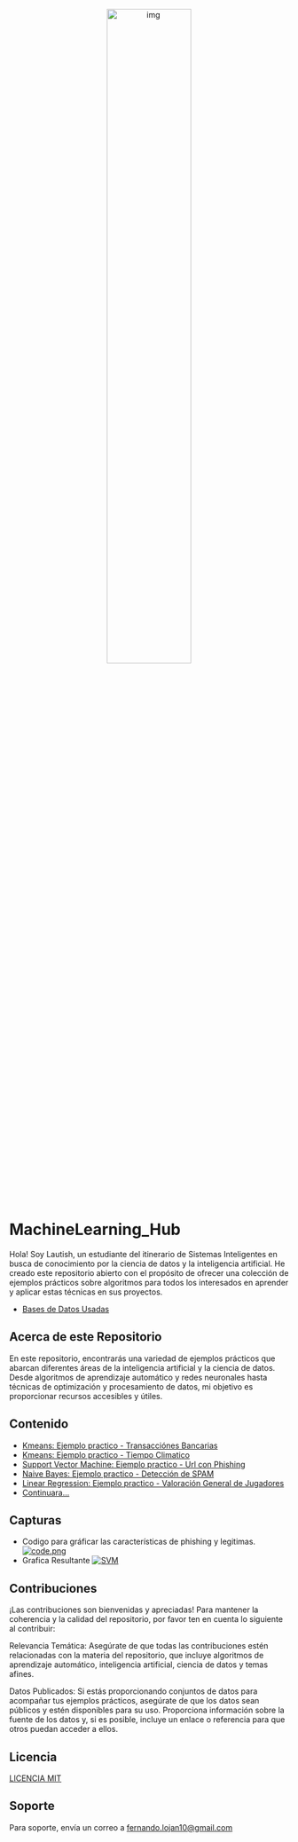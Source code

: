 <p align="center"><img src="https://github.com/DiegoFernandoLojanTN/MachineLearning_Hub/master/icon.jpg" alt="img" style="width: 55%"></p>

# MachineLearning_Hub

Hola! Soy Lautish, un estudiante del itinerario de Sistemas Inteligentes en busca de conocimiento por la ciencia de datos y la inteligencia artificial. He creado este repositorio abierto con el propósito de ofrecer una colección de ejemplos prácticos sobre algoritmos para todos los interesados en aprender y aplicar estas técnicas en sus proyectos.

- [Bases de Datos Usadas](https://drive.google.com/drive/folders/1wPPhXu3NSRRjUeEoar-rumZl0KTT7Vnm?usp=drive_link)


## Acerca de este Repositorio

En este repositorio, encontrarás una variedad de ejemplos prácticos que abarcan diferentes áreas de la inteligencia artificial y la ciencia de datos. Desde algoritmos de aprendizaje automático y redes neuronales hasta técnicas de optimización y procesamiento de datos, mi objetivo es proporcionar recursos accesibles y útiles.




## Contenido

 - [Kmeans: Ejemplo practico - Transacciónes Bancarias](https://github.com/DiegoFernandoLojanTN/MachineLearning_Hub/tree/main/KMEANS_TRASACCIONES_FRAUDULENTAS)
 - [Kmeans: Ejemplo practico - Tiempo Climatico](https://github.com/DiegoFernandoLojanTN/MachineLearning_Hub/tree/main/KMEANS_CLUSTERING_CLIMA)
 - [Support Vector Machine: Ejemplo practico - Url con Phishing](https://github.com/DiegoFernandoLojanTN/MachineLearning_Hub/tree/main/SVM_URL_PHISHING)
 - [Naive Bayes: Ejemplo practico - Detección de SPAM](https://github.com/DiegoFernandoLojanTN/MachineLearning_Hub/tree/main/NAIVEBAYES_DETECCION_DE_SPAM)
 - [Linear Regression: Ejemplo practico - Valoración General de Jugadores](https://github.com/DiegoFernandoLojanTN/MachineLearning_Hub/tree/main/LINEARREGRESSION_VALORACIONGENERAL_JUGADORES)
 - [Continuara...]()


## Capturas 
- Codigo para gráficar las características de phishing y legitimas.
[![code.png](https://i.postimg.cc/mDc62Nb5/code.png)](https://postimg.cc/Vr8FKt0q)
- Grafica Resultante
[![SVM](https://i.postimg.cc/gkRFKdbT/imagen-2024-03-07-181844565.png)](https://postimg.cc/crsbspHR)

## Contribuciones
¡Las contribuciones son bienvenidas y apreciadas! Para mantener la coherencia y la calidad del repositorio, por favor ten en cuenta lo siguiente al contribuir:

Relevancia Temática: Asegúrate de que todas las contribuciones estén relacionadas con la materia del repositorio, que incluye algoritmos de aprendizaje automático, inteligencia artificial, ciencia de datos y temas afines.

Datos Publicados: Si estás proporcionando conjuntos de datos para acompañar tus ejemplos prácticos, asegúrate de que los datos sean públicos y estén disponibles para su uso. Proporciona información sobre la fuente de los datos y, si es posible, incluye un enlace o referencia para que otros puedan acceder a ellos.

## Licencia

[LICENCIA MIT](https://github.com/DiegoFernandoLojanTN/MachineLearning_Hub/blob/main/LICENSE)


## Soporte

Para soporte, envía un correo a fernando.lojan10@gmail.com


